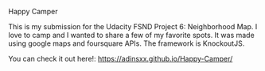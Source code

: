 Happy Camper

This is my submission for the Udacity FSND Project 6: Neighborhood Map. I love to camp and I wanted to share a few of my favorite spots. 
It was made using google maps and foursquare APIs. The framework is KnockoutJS. 

You can check it out here!:  https://adinsxx.github.io/Happy-Camper/
